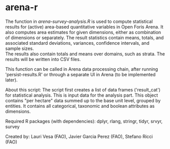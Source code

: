 # arena-r
  The function in _arena-survey-analysis.R_ is used to compute statistical results for (active) area-based quantitative variables in Open Foris Arena.
  It also computes area estimates for given dimensions, either as combination of dimensions or separately. 
  The result statistics contain means, totals, and associated standard deviations, variances, confidence intervals, and sample sizes.  
  The results also contain totals and means over domains, such as strata.
  The results will be written into CSV files.
  
  This function can be called in Arena data processing chain, after running 'persist-results.R'
  or through a separate UI in Arena (to be implemented later).
   
  About this script:
  The script first creates a list of data frames ('result_cat') for statistical analysis. This is input data for the analysis part. 
  This object contains "per hectare" data summed up to the base unit level, grouped by entities. It contains all categorical, taxonomic and boolean attributes as dimensions.
  
  Required R packages (with dependencies): dplyr, rlang, stringr, tidyr, srvyr, survey
  
  Created by:   Lauri Vesa (FAO), Javier Garcia Perez (FAO), Stefano Ricci (FAO)
